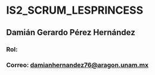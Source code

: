 # IS2_SCRUM_LESPRINCESS

## Damián Gerardo Pérez Hernández 
### Rol: 
### Correo: damianhernandez76@aragon.unam.mx